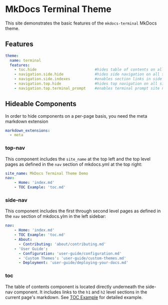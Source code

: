 # MkDocs Terminal Theme

This site demonstrates the basic features of the `mkdocs-terminal` MkDocs theme.

## Features

```mkdocs.yml
theme:
  name: terminal
  features:
    - toc.hide                          #hides table of contents on all site pages
    - navigation.side.hide              #hides side navigation on all site pages
    - navigation.side.indexes           #enables section links in side nav
    - navigation.top.hide               #hides top navigation on all site pages
    - navigation.top.terminal_prompt    #enables terminal prompt site name styling in top nav
```

## Hideable Components
In order to hide components on a per-page basis, you need the meta markdown extension
```mkdocs.yml
markdown_extensions:
  - meta
```
### top-nav
This component includes the `site_name` at the top left and the top level pages as defined in the `nav` section of mkdocs.yml at the top right:

```mkdocs.yml
site_name: MkDocs Terminal Theme Demo
nav:
    - Home: 'index.md'
    - TOC Example: 'toc.md'
```

### side-nav
This component includes the first through second level pages as defined in the `nav` section of mkdocs.ylm in the left sidebar:

```mkdocs.yml
nav:
    - Home: 'index.md'
    - TOC Example: 'toc.md'
    - About: 
      - Contributing: 'about/contributing.md'
    - 'User Guide':
      - Configuration: 'user-guide/configuration.md'
      - 'Custom Themes': 'user-guide/custom-themes.md'
      - Deployment: 'user-guide/deploying-your-docs.md'
```

### toc
The table of contents component is located directly underneath the side-nav component.  It includes links to the `h1` and `h2` level sections in the current page's markdown.  See [TOC Example](toc) for detailed example.

